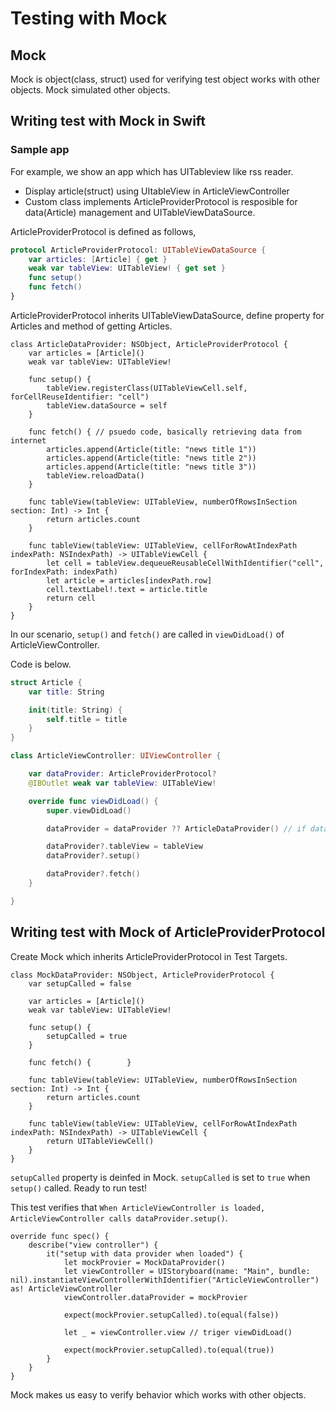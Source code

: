 # Testing with Mock

## Mock

Mock is object(class, struct) used for verifying test object works with other objects.
Mock simulated other objects.

## Writing test with Mock in Swift

### Sample app

For example, we show an app which has UITableview like rss reader.

* Display article(struct) using UItableView in ArticleViewController
* Custom class implements ArticleProviderProtocol is resposible for data(Article) management and UITableViewDataSource.

ArticleProviderProtocol is defined as follows,

```swift
protocol ArticleProviderProtocol: UITableViewDataSource {
    var articles: [Article] { get }
    weak var tableView: UITableView! { get set }
    func setup()
    func fetch()
}
```

ArticleProviderProtocol inherits UITableViewDataSource, define property for Articles and method of getting Articles.

```
class ArticleDataProvider: NSObject, ArticleProviderProtocol {
    var articles = [Article]()
    weak var tableView: UITableView!

    func setup() {
        tableView.registerClass(UITableViewCell.self, forCellReuseIdentifier: "cell")
        tableView.dataSource = self
    }

    func fetch() { // psuedo code, basically retrieving data from internet
        articles.append(Article(title: "news title 1"))
        articles.append(Article(title: "news title 2"))
        articles.append(Article(title: "news title 3"))
        tableView.reloadData()
    }

    func tableView(tableView: UITableView, numberOfRowsInSection section: Int) -> Int {
        return articles.count
    }

    func tableView(tableView: UITableView, cellForRowAtIndexPath indexPath: NSIndexPath) -> UITableViewCell {
        let cell = tableView.dequeueReusableCellWithIdentifier("cell", forIndexPath: indexPath)
        let article = articles[indexPath.row]
        cell.textLabel!.text = article.title
        return cell
    }
}
```

In our scenario, `setup()` and `fetch()` are called in `viewDidLoad()` of ArticleViewController.

Code is below.

```swift
struct Article {
    var title: String

    init(title: String) {
        self.title = title
    }
}
```

```swift
class ArticleViewController: UIViewController {

    var dataProvider: ArticleProviderProtocol?
    @IBOutlet weak var tableView: UITableView!

    override func viewDidLoad() {
        super.viewDidLoad()

        dataProvider = dataProvider ?? ArticleDataProvider() // if dataProvider is nil, assign ArticleDataProvider instance

        dataProvider?.tableView = tableView
        dataProvider?.setup()

        dataProvider?.fetch()
    }

}
```

## Writing test with Mock of ArticleProviderProtocol

Create Mock which inherits ArticleProviderProtocol in Test Targets.

```
class MockDataProvider: NSObject, ArticleProviderProtocol {
    var setupCalled = false

    var articles = [Article]()
    weak var tableView: UITableView!

    func setup() {
        setupCalled = true
    }

    func fetch() {        }

    func tableView(tableView: UITableView, numberOfRowsInSection section: Int) -> Int {
        return articles.count
    }

    func tableView(tableView: UITableView, cellForRowAtIndexPath indexPath: NSIndexPath) -> UITableViewCell {
        return UITableViewCell()
    }
}

```

`setupCalled` property is deinfed in Mock. `setupCalled` is set to `true` when `setup()` called.
Ready to run test!

This test verifies that `When ArticleViewController is loaded, ArticleViewController calls dataProvider.setup()`.

```
override func spec() {
    describe("view controller") {
        it("setup with data provider when loaded") {
            let mockProvier = MockDataProvider()
            let viewController = UIStoryboard(name: "Main", bundle: nil).instantiateViewControllerWithIdentifier("ArticleViewController") as! ArticleViewController
            viewController.dataProvider = mockProvier
            
            expect(mockProvier.setupCalled).to(equal(false))

            let _ = viewController.view // triger viewDidLoad()
            
            expect(mockProvier.setupCalled).to(equal(true))
        }
    }
}
```

Mock makes us easy to verify behavior which works with other objects.

